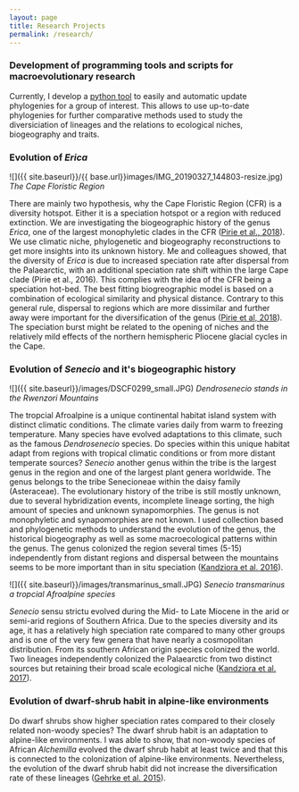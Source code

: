 ```yaml
---
layout: page
title: Research Projects
permalink: /research/
---
```


### Development of programming tools and scripts for macroevolutionary research

Currently, I develop a [python tool](https://github.com/McTavishLab/physcraper) to easily and automatic update phylogenies for a group of interest. This allows to use up-to-date phylogenies for further comparative methods used to study the diversiciation of lineages and the relations to ecological niches, biogeography and traits.

### Evolution of *Erica*

![]({{ site.baseurl}}/{{ base.url}}images/IMG_20190327_144803-resize.jpg)
*The Cape Floristic Region*

There are mainly two hypothesis, why the Cape Floristic Region (CFR) is a diversity hotspot. Either it is a speciation hotspot or a region with reduced extinction.  We are investigating the biogeographic history of the genus *Erica*, one of the largest monophyletic clades in the CFR ([Pirie et al., 2018](https://bmcevolbiol.biomedcentral.com/articles/10.1186/s12862-016-0764-3)). We use climatic niche, phylogenetic and biogeography reconstructions to get more insights into its unknown history. Me and colleagues showed, that the diversity of *Erica* is due to increased speciation rate after dispersal from the Palaearctic, with an additional speciation rate shift within the large Cape clade (Pirie et al., 2016). This complies with the idea of the CFR being a speciation hot-bed. The best fitting biogreographic model is based on a combination of ecological similarity and physical distance. Contrary to this general rule, dispersal to regions which are more dissimilar and further away were important for the diversification of the genus ([Pirie et al, 2018](https://www.biorxiv.org/content/10.1101/290791v5)). The speciation burst might be related to the opening of niches and the relatively mild effects of the northern hemispheric Pliocene glacial cycles in the Cape. 


### Evolution of *Senecio* and it's biogeographic history

![]({{ site.baseurl}}/images/DSCF0299_small.JPG)
*Dendrosenecio stands in the Rwenzori Mountains*


The tropcial Afroalpine is a unique continental habitat island system with distinct climatic conditions. The climate varies daily from warm to freezing temperature. Many species have evolved adaptations to this climate, such as the famous *Dendrosenecio* species. Do species within this unique habitat adapt from regions with tropical climatic conditions or from more distant temperate sources? *Senecio* another genus within the tribe is the largest genus in the region and one of the largest plant genera worldwide. The genus belongs to the tribe Senecioneae within the daisy family (Asteraceae). The evolutionary history of the tribe is still mostly unknown, due to several hybridization events, incomplete lineage sorting, the high amount of species and unknown synapomorphies. The genus is not monophyletic and synapomorphies are not known. I used collection based and phylogenetic methods to understand the evolution of the genus, the historical biogeography as well as some macroecological patterns within the genus. The genus colonized the region several times (5-15) independently from distant regions and dispersal between the mountains seems to be more important than in situ speciation ([Kandziora et al. 2016](http://onlinelibrary.wiley.com/doi/10.3732/ajb.1600210/full)).

![]({{ site.baseurl}}/images/transmarinus_small.JPG)
*Senecio transmarinus a tropcial Afroalpine species*

*Senecio* sensu strictu evolved during the Mid- to Late Miocene in the arid or semi-arid regions of Southern Africa. Due to the species diversity and its age, it has a relatively high speciation rate compared to many other groups and is one of the very few genera that have nearly a cosmopolitan distribution. From its southern African origin species colonized the world. Two lineages independently colonized the Palaearctic from two distinct sources but retaining their broad scale ecological niche ([Kandziora et al. 2017](http://onlinelibrary.wiley.com/doi/10.1111/jbi.12837/abstract)).


### Evolution of dwarf-shrub habit in alpine-like environments

Do dwarf shrubs show higher speciation rates compared to their closely related non-woody species?  The dwarf shrub habit is an adaptation to alpine-like environments. I was able to show, that non-woody species of  African *Alchemilla* evolved the dwarf shrub habit at least twice and that this is connected to the colonization of alpine-like environments. Nevertheless, the evolution of the dwarf shrub habit did not increase the diversification rate of these lineages ([Gehrke et al. 2015](https://academic.oup.com/aob/article/117/1/121/2195968)). 
